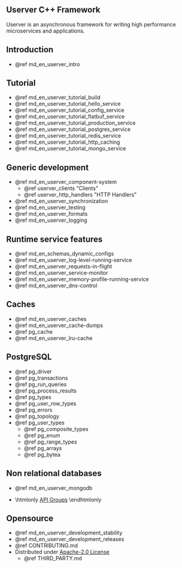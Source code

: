 ## Userver C++ Framework 

Userver is an asynchronous framework for writing high performance microservices and applications.


## Introduction
* @ref md_en_userver_intro

## Tutorial
* @ref md_en_userver_tutorial_build
* @ref md_en_userver_tutorial_hello_service
* @ref md_en_userver_tutorial_config_service
* @ref md_en_userver_tutorial_flatbuf_service
* @ref md_en_userver_tutorial_production_service
* @ref md_en_userver_tutorial_postgres_service
* @ref md_en_userver_tutorial_redis_service
* @ref md_en_userver_tutorial_http_caching
* @ref md_en_userver_tutorial_mongo_service

## Generic development
* @ref md_en_userver_component-system
  * @ref userver_clients "Clients"
  * @ref userver_http_handlers "HTTP Handlers"
* @ref md_en_userver_synchronization
* @ref md_en_userver_testing
* @ref md_en_userver_formats
* @ref md_en_userver_logging

## Runtime service features
* @ref md_en_schemas_dynamic_configs
* @ref md_en_userver_log-level-running-service
* @ref md_en_userver_requests-in-flight
* @ref md_en_userver_service-monitor
* @ref md_en_userver_memory-profile-running-service
* @ref md_en_userver_dns-control

## Caches
* @ref md_en_userver_caches
* @ref md_en_userver_cache-dumps
* @ref pg_cache
* @ref md_en_userver_lru-cache

## PostgreSQL
* @ref pg_driver
* @ref pg_transactions
* @ref pg_run_queries
* @ref pg_process_results
* @ref pg_types
* @ref pg_user_row_types
* @ref pg_errors
* @ref pg_topology
* @ref pg_user_types
  * @ref pg_composite_types
  * @ref pg_enum
  * @ref pg_range_types
  * @ref pg_arrays
  * @ref pg_bytea

## Non relational databases
* @ref md_en_userver_mongodb

* \htmlonly <a href="../../modules.html">API Groups</a> \endhtmlonly


## Opensource
* @ref md_en_userver_development_stability
* @ref md_en_userver_development_releases
* @ref CONTRIBUTING.md
* Distributed under [Apache-2.0 License](http://www.apache.org/licenses/LICENSE-2.0)
  * @ref THIRD_PARTY.md
